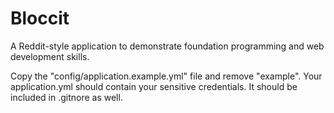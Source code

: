 # Bloccit

A Reddit-style application to demonstrate foundation programming and web development skills.

Copy the "config/application.example.yml" file and remove "example". Your application.yml should contain your sensitive credentials. It should be included in .gitnore as well.

